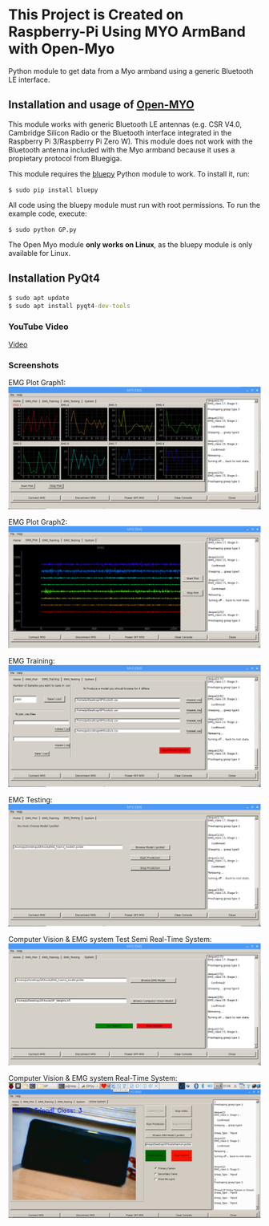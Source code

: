 # This Project is Created on Raspberry-Pi Using MYO ArmBand with Open-Myo
Python module to get data from a Myo armband using a generic Bluetooth LE interface.

## Installation and usage of [Open-MYO](https://github.com/Alvipe/Open-Myo)

This module works with generic Bluetooth LE antennas (e.g. CSR V4.0, Cambridge Silicon Radio or the Bluetooth interface integrated in the Raspberry Pi 3/Raspberry Pi Zero W). This module does not work with the Bluetooth antenna included with the Myo armband because it uses a propietary protocol from Bluegiga. 

This module requires the [bluepy](https://github.com/IanHarvey/bluepy) Python module to work. To install it, run:

``$ sudo pip install bluepy``

All code using the bluepy module must run with root permissions. To run the example code, execute:

``$ sudo python GP.py``

The Open Myo module **only works on Linux**, as the bluepy module is only available for Linux.

## Installation  PyQt4
 ```cmd
 $ sudo apt update
 $ sudo apt install pyqt4-dev-tools
 ```
### YouTube Video
 [Video](https://youtu.be/xmgbvkJEDqI)

### Screenshots
EMG Plot Graph1:
![GitHub Logo](https://github.com/hananabilabd/EMG-Classification-Visualization-using-MYO-ArmBand-Raspberry-Pi/blob/master/screenshots/1.PNG)

EMG Plot Graph2:
![](https://github.com/hananabilabd/EMG-Classification-Visualization-using-MYO-ArmBand-Raspberry-Pi/blob/master/screenshots/2.PNG)

EMG Training:
![alt text](https://github.com/hananabilabd/EMG-Classification-Visualization-using-MYO-ArmBand-Raspberry-Pi/blob/master/screenshots/3.PNG)

EMG Testing:
![alt text](https://github.com/hananabilabd/EMG-Classification-Visualization-using-MYO-ArmBand-Raspberry-Pi/blob/master/screenshots/4.PNG)

Computer Vision & EMG system Test Semi Real-Time System:
![alt text](https://github.com/hananabilabd/EMG-Classification-Visualization-using-MYO-ArmBand-Raspberry-Pi/blob/master/screenshots/5.PNG)

Computer Vision & EMG system Real-Time System:
![alt text](https://github.com/hananabilabd/EMG-Classification-Visualization-using-MYO-ArmBand-Raspberry-Pi/blob/master/screenshots/6.PNG)
